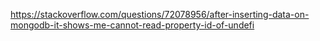 https://stackoverflow.com/questions/72078956/after-inserting-data-on-mongodb-it-shows-me-cannot-read-property-id-of-undefi
